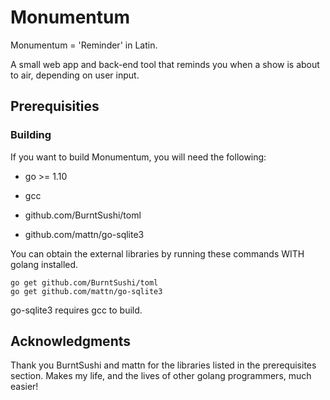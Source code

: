 # Monumentum
Monumentum = 'Reminder' in Latin.

A small web app and back-end tool that reminds you when a show is about to air, depending on user input.

## Prerequisities
### Building
If you want to build Monumentum, you will need the following:

- go >= 1.10

- gcc

- github.com/BurntSushi/toml

- github.com/mattn/go-sqlite3


You can obtain the external libraries by running these commands WITH golang installed.
```
go get github.com/BurntSushi/toml
go get github.com/mattn/go-sqlite3
```
go-sqlite3 requires gcc to build.


## Acknowledgments
Thank you BurntSushi and mattn for the libraries listed in the prerequisites section. Makes my life, and the lives of other golang programmers, much easier!
